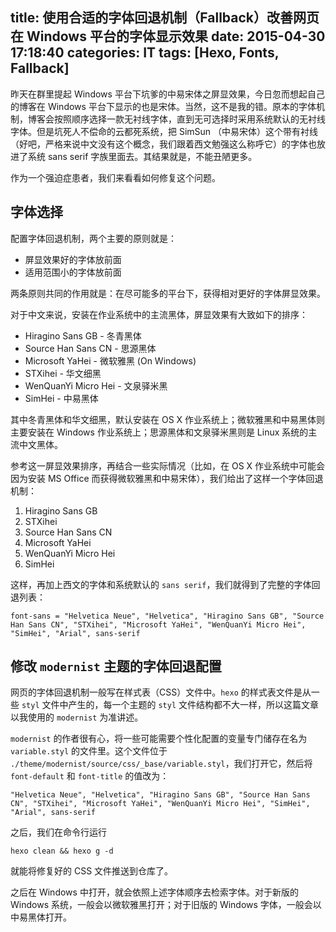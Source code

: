 title: 使用合适的字体回退机制（Fallback）改善网页在 Windows 平台的字体显示效果
date: 2015-04-30 17:18:40
categories: IT
tags: [Hexo, Fonts, Fallback]
---

昨天在群里提起 Windows 平台下坑爹的中易宋体之屏显效果，今日忽而想起自己的博客在 Windows 平台下显示的也是宋体。当然，这不是我的错。原本的字体机制，博客会按照顺序选择一款无衬线字体，直到无可选择时采用系统默认的无衬线字体。但是坑死人不偿命的云都死系统，把 SimSun （中易宋体）这个带有衬线（好吧，严格来说中文没有这个概念，我们跟着西文勉强这么称呼它）的字体也放进了系统 sans serif 字族里面去。其结果就是，不能丑陋更多。

作为一个强迫症患者，我们来看看如何修复这个问题。

<!-- more -->

## 字体选择

配置字体回退机制，两个主要的原则就是：

* 屏显效果好的字体放前面
* 适用范围小的字体放前面

两条原则共同的作用就是：在尽可能多的平台下，获得相对更好的字体屏显效果。

对于中文来说，安装在作业系统中的主流黑体，屏显效果有大致如下的排序：

* Hiragino Sans GB - 冬青黑体
* Source Han Sans CN - 思源黑体
* Microsoft YaHei - 微软雅黑 (On Windows)
* STXihei - 华文细黑
* WenQuanYi Micro Hei - 文泉驿米黑
* SimHei - 中易黑体

其中冬青黑体和华文细黑，默认安装在 OS X 作业系统上；微软雅黑和中易黑体则主要安装在 Windows 作业系统上；思源黑体和文泉驿米黑则是 Linux 系统的主流中文黑体。

参考这一屏显效果排序，再结合一些实际情况（比如，在 OS X 作业系统中可能会因为安装 MS Office 而获得微软雅黑和中易宋体），我们给出了这样一个字体回退机制：

1. Hiragino Sans GB
2. STXihei
3. Source Han Sans CN
4. Microsoft YaHei
5. WenQuanYi Micro Hei
6. SimHei

这样，再加上西文的字体和系统默认的 `sans serif`，我们就得到了完整的字体回退列表：

    font-sans = "Helvetica Neue", "Helvetica", "Hiragino Sans GB", "Source Han Sans CN", "STXihei", "Microsoft YaHei", "WenQuanYi Micro Hei", "SimHei", "Arial", sans-serif

## 修改 `modernist` 主题的字体回退配置

网页的字体回退机制一般写在样式表（CSS）文件中。`hexo` 的样式表文件是从一些 `styl` 文件中产生的，每一个主题的 `styl` 文件结构都不大一样，所以这篇文章以我使用的 `modernist` 为准讲述。

`modernist` 的作者很有心，将一些可能需要个性化配置的变量专门储存在名为 `variable.styl` 的文件里。这个文件位于 `./theme/modernist/source/css/_base/variable.styl`，我们打开它，然后将 `font-default` 和 `font-title` 的值改为：

    "Helvetica Neue", "Helvetica", "Hiragino Sans GB", "Source Han Sans CN", "STXihei", "Microsoft YaHei", "WenQuanYi Micro Hei", "SimHei", "Arial", sans-serif

之后，我们在命令行运行

    hexo clean && hexo g -d

就能将修复好的 CSS 文件推送到仓库了。

之后在 Windows 中打开，就会依照上述字体顺序去检索字体。对于新版的 Windows 系统，一般会以微软雅黑打开；对于旧版的 Windows 字体，一般会以中易黑体打开。
